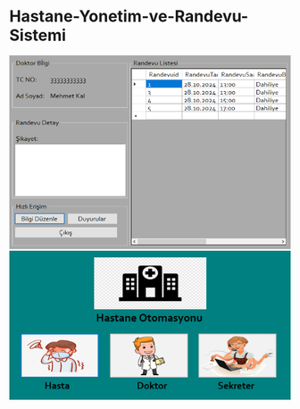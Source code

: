# Hastane-Yonetim-ve-Randevu-Sistemi

<img src="./ProjectImage/Doktor-Bilgi-1.PNG" alt="doktor-bilgi">
<img src="./ProjectImage/1.PNG" alt="">
